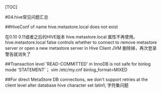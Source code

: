 [TOC]

#04.hive常见问题汇总

##HiveConf of name hive.metastore.local does not exist

在0.10  0.11或者之后的HIVE版本 hive.metastore.local 属性不再使用。
 <property>
 <name>hive.metastore.local</name>
  <value>false</value>
  <description>controls whether to connect to remove metastore server or open a new metastore server in Hive Client JVM</description>
</property>
删除掉，再次登录警告就消失了

##Transaction level 'READ-COMMITTED' in InnoDB is not safe for binlog mode 'STATEMENT'；
vim /etc/my.cnf
binlog_format=MIXED

##For direct MetaStore DB connections, we don't support retries at the client level
alter database hive character set latin1; 字符集问题
